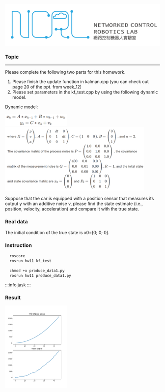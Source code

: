 ![image](https://github.com/2020-Robotics-Aerial-Robots/Homework/blob/main/hw6/Figures/LOGO%20%E4%B8%AD%E8%8B%B1%E6%96%87%E6%A9%AB.png)

### Topic
---
Please complete the following two parts for this homework.

1. Please finish the update function in kalman.cpp (you can check out page 20 of the ppt. from week_12)
2. Please set parameters in the kf_test.cpp by using the following dynamic model.

Dynamic model:

<img src= "https://github.com/2020-Robotics-Aerial-Robots/Homework/blob/main/hw11/photo/1.png" width="40%" height="20%">	
	
<img src= "https://github.com/2020-Robotics-Aerial-Robots/Homework/blob/main/hw11/photo/11.png" width="90%" height="20%">


Suppose that the car is equipped with a position sensor that measures its output y with an additive noise v, please find the state estimate (i.e., position, velocity, acceleration) and compare it with the true state.

### Real data
The initial condition of the true state is x0=[0; 0; 0].

### Instruction
```
  roscore
  rosrun hw11 kf_test
  
  chmod +x produce_data1.py
  rosrun hw11 produce_data1.py
```

:::info
jask
:::
### Result
<img src= "https://github.com/2020-Robotics-Aerial-Robots/Homework/blob/main/hw11/photo/result.png" width="40%" height="20%">

